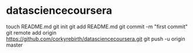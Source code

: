 datasciencecoursera
===================
touch README.md
git init
git add README.md
git commit -m "first commit"
git remote add origin https://github.com/corkyrebirth/datasciencecoursera.git
git push -u origin master
